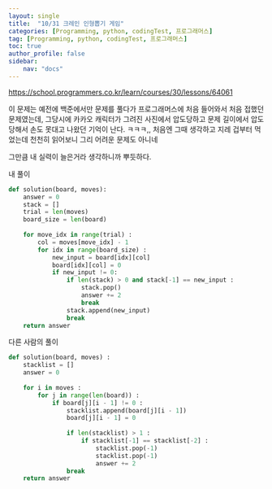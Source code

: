 ```yaml
---
layout: single
title:  "10/31 크레인 인형뽑기 게임"
categories: [Programming, python, codingTest, 프로그래머스]
tag: [Programming, python, codingTest, 프로그래머스]
toc: true
author_profile: false
sidebar:
    nav: "docs"
---
```


https://school.programmers.co.kr/learn/courses/30/lessons/64061

이 문제는 예전에 백준에서만 문제를 풀다가 프로그래머스에 처음 들어와서 처음 접했던 문제였는데, 그당시에 카카오 캐릭터가 그려진 사진에서 압도당하고 문제 길이에서 압도당해서 손도 못대고 나왔던 기억이 난다. ㅋㅋㅋ,, 처음엔 그때 생각하고 지레 겁부터 먹었는데 천천히 읽어보니 그리 어려운 문제도 아니네

그만큼 내 실력이 늘은거라 생각하니까 뿌듯하다.



내 풀이

```python
def solution(board, moves):
    answer = 0
    stack = []
    trial = len(moves)
    board_size = len(board)
    
    for move_idx in range(trial) :
        col = moves[move_idx] - 1
        for idx in range(board_size) :
            new_input = board[idx][col]
            board[idx][col] = 0
            if new_input != 0:
                if len(stack) > 0 and stack[-1] == new_input :
                    stack.pop()
                    answer += 2
                    break
                stack.append(new_input)
                break
    return answer
```



다른 사람의 풀이

```python
def solution(board, moves) :
    stacklist = []
    answer = 0
    
    for i in moves :
        for j in range(len(board)) :
            if board[j][i - 1] != 0 :
                stacklist.append(board[j][i - 1])
                board[j][i - 1] = 0
                
				if len(stacklist) > 1 :
                    if stacklist[-1] == stacklist[-2] :
                        stacklist.pop(-1)
                        stacklist.pop(-1)
                        answer += 2
                break
	return answer
```

